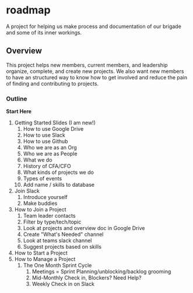 # roadmap
A project for helping us make process and documentation of our brigade and some of its inner workings.

## Overview

This project helps new members, current members, and leadership organize, complete, and create new projects. 
We also want new members to have an structured way to know how to get involved and reduce the pain of finding and contributing to projects. 

### Outline

**Start Here**
   1. Getting Started Slides (I am new!)
      1. How to use Google Drive
      1. How to use Slack
      1. How to use Github
      1. Who we are as an Org
      1. Who we are as People
      1. What we do
      1. History of CFA/CFO
      1. What kinds of projects we do
      1. Types of events
      1. Add name / skills to database
   1. Join Slack
      1. Introduce yourself
      1. Make buddies
   1. How to Join a Project
      1. Team leader contacts
      1. Filter by type/tech/topic
      1. Look at projects and overview doc in Google Drive
      1. Create "What's Needed" channel
      1. Look at teams slack channel
      1. Suggest projects based on skills
   1. How to Start a Project
   1. How to Manage a Project
      1. The One Month Sprint Cycle
            1. Meetings = Sprint Planning/unblocking/backlog grooming
            1. Mid-Monthly Check in, Blockers? Need Help? 
            1. Weekly Check in on Slack

